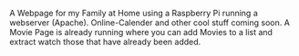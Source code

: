 A Webpage for my Family at Home using a Raspberry Pi running a webserver (Apache). Online-Calender and other cool stuff coming soon. A Movie Page is already running where you can add Movies to a list and extract watch those that have already been added.
